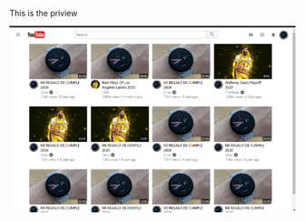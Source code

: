 This is the priview 

![Aquí la descripción de la imagen por si no carga](https://raw.githubusercontent.com/X3rez/youtube-clone/master/preview.png)

